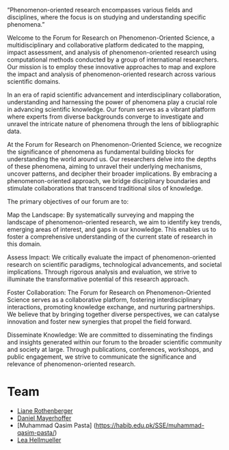 “Phenomenon-oriented research encompasses various fields and disciplines, where the focus is on studying and understanding specific phenomena.”  

Welcome to the Forum for Research on Phenomenon-Oriented Science, a multidisciplinary and collaborative platform dedicated to the mapping, impact assessment, and analysis of phenomenon-oriented research using computational methods conducted by a group of international researchers. Our mission is to employ these innovative approaches to map and explore the impact and analysis of phenomenon-oriented research across various scientific domains. 

In an era of rapid scientific advancement and interdisciplinary collaboration, understanding and harnessing the power of phenomena play a crucial role in advancing scientific knowledge. Our forum serves as a vibrant platform where experts from diverse backgrounds converge to investigate and unravel the intricate nature of phenomena through the lens of bibliographic data. 

At the Forum for Research on Phenomenon-Oriented Science, we recognize the significance of phenomena as fundamental building blocks for understanding the world around us. Our researchers delve into the depths of these phenomena, aiming to unravel their underlying mechanisms, uncover patterns, and decipher their broader implications. By embracing a phenomenon-oriented approach, we bridge disciplinary boundaries and stimulate collaborations that transcend traditional silos of knowledge. 

The primary objectives of our forum are to: 

Map the Landscape: By systematically surveying and mapping the landscape of phenomenon-oriented research, we aim to identify key trends, emerging areas of interest, and gaps in our knowledge. This enables us to foster a comprehensive understanding of the current state of research in this domain. 

Assess Impact: We critically evaluate the impact of phenomenon-oriented research on scientific paradigms, technological advancements, and societal implications. Through rigorous analysis and evaluation, we strive to illuminate the transformative potential of this research approach. 

Foster Collaboration: The Forum for Research on Phenomenon-Oriented Science serves as a collaborative platform, fostering interdisciplinary interactions, promoting knowledge exchange, and nurturing partnerships. We believe that by bringing together diverse perspectives, we can catalyse innovation and foster new synergies that propel the field forward. 

Disseminate Knowledge: We are committed to disseminating the findings and insights generated within our forum to the broader scientific community and society at large. Through publications, conferences, workshops, and public engagement, we strive to communicate the significance and relevance of phenomenon-oriented research. 

# Team
- [Liane Rothenberger](https://www.ku.de/rothenberger-biografie)
- [Daniel Mayerhoffer](https://www.uva.nl/en/profile/m/a/d.m.mayerhoffer/d.m.mayerhoffer.html)
- [Muhammad Qasim Pasta] (https://habib.edu.pk/SSE/muhammad-qasim-pasta/)
- [Lea Hellmueller](https://www.city.ac.uk/about/people/academics/lea-hellmueller)

